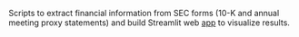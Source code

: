 Scripts to extract financial information from SEC forms (10-K and annual meeting proxy statements) and build Streamlit web [app](https://vail-resorts.streamlit.app/) to visualize results.
